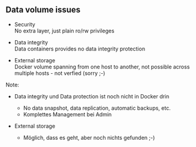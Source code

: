 ## Data volume issues

* Security  
  No extra layer, just plain ro/rw privileges

* Data integrity  
  Data containers provides no data integrity protection 

* External storage  
  Docker volume spanning from one host to another, not possible across multiple hosts - not verfied (sorry ;-)

Note:
* Data integrity und Data protection ist noch nicht in Docker drin
  * No data snapshot, data replication, automatic backups, etc.
  * Komplettes Management bei Admin

* External storage
  *  Möglich, dass es geht, aber noch nichts gefunden ;-)
